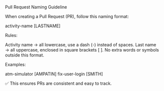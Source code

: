 Pull Request Naming Guideline

When creating a Pull Request (PR), follow this naming format:

activity-name [LASTNAME]

Rules:

Activity name → all lowercase, use a dash (-) instead of spaces. Last name → all uppercase, enclosed in square brackets [ ]. No extra words or symbols outside this format.

Examples:

atm-simulator [AMPATIN] 
fix-user-login [SMITH]

✅ This ensures PRs are consistent and easy to track.

